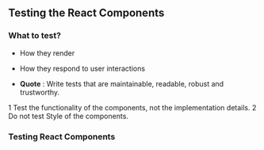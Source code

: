 ## Testing the React Components

### What to test?

- How they render
- How they respond to user interactions

- **Quote** : Write tests that are maintainable, readable, robust and trustworthy.

1 Test the functionality of the components, not the implementation details.
2 Do not test Style of the components.

### Testing React Components
